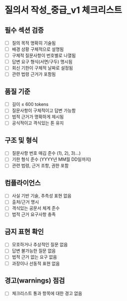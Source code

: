 # 질의서 작성\_중급\_v1 체크리스트

## 필수 섹션 검증

- [ ] 질의 목적 명확히 기술됨
- [ ] 배경 상황 구체적으로 설명됨
- [ ] 구체적 질문사항이 번호별로 나열됨
- [ ] 답변 요구 형식(서면/구두) 명시됨
- [ ] 회신 기한이 구체적 날짜로 설정됨
- [ ] 관련 법령 근거가 포함됨

## 품질 기준

- [ ] 길이 ≤ 600 tokens
- [ ] 질문사항이 구체적이고 답변 가능함
- [ ] 법적 근거가 명확하게 제시됨
- [ ] 공식적이고 격식있는 톤 유지

## 구조 및 형식

- [ ] 질문사항 번호 매김 준수 (1), 2), 3)...)
- [ ] 기한 형식 준수 (YYYY년 MM월 DD일까지)
- [ ] 관련 법령, 근거 조항, 권한 포함

## 컴플라이언스

- [ ] 사실 기반 기술, 추측성 표현 없음
- [ ] 출처/근거 명시
- [ ] 격식있는 공문서 체계 준수
- [ ] 법적 근거 요구사항 충족

## 금지 표현 확인

- [ ] 모호하거나 추상적인 질문 없음
- [ ] 답변 불가능한 질문 없음
- [ ] 법적 근거 없는 요구 없음
- [ ] 과장이나 선동적 표현 없음

## 경고(warnings) 점검

- [ ] 체크리스트 통과 항목에 대한 경고 없음
